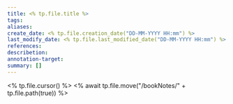 ```yaml
---
title: <% tp.file.title %>
tags: 
aliases: 
create_date: <% tp.file.creation_date("DD-MM-YYYY HH:mm") %>
last_modify_date: <% tp.file.last_modified_date("DD-MM-YYYY HH:mm") %>
references: 
describetion: 
annotation-target: 
summary: []
---
```

<% tp.file.cursor() %>
<% await tp.file.move("/bookNotes/" + tp.file.path(true)) %>

